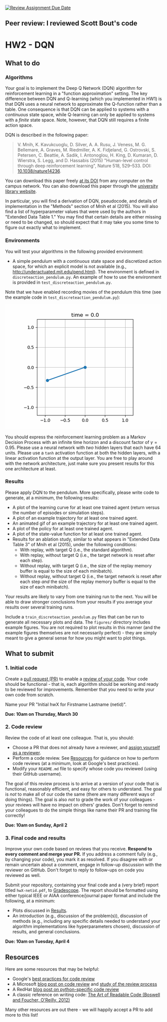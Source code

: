 [![Review Assignment Due Date](https://classroom.github.com/assets/deadline-readme-button-8d59dc4de5201274e310e4c54b9627a8934c3b88527886e3b421487c677d23eb.svg)](https://classroom.github.com/a/7unT-400)
## Peer review: I reviewed Scott Bout's code

# HW2 - DQN

## What to do

### Algorithms
Your goal is to implement the Deep Q Network (DQN) algorithm for reinforcement learning in a "function approximation" setting. The key difference between DQN and Q-learning (which you implemented in HW1) is that DQN uses a neural network to approximate the Q-function rather than a table. One consequence is that DQN can be applied to systems with a *continuous* state space, while Q-learning can only be applied to systems with a *finite* state space. Note, however, that DQN still requires a finite action space.

DQN is described in the following paper:

> V. Mnih, K. Kavukcuoglu, D. Silver, A. A. Rusu, J. Veness, M. G. Bellemare, A. Graves, M. Riedmiller, A. K. Fidjeland, G. Ostrovski, S. Petersen, C. Beattie, A. Sadik, I. Antonoglou, H. King, D. Kumaran, D. Wierstra, S. Legg, and D. Hassabis (2015) "Human-level control through deep reinforcement learning", Nature 518, 529–533. DOI: [10.1038/nature14236](https://dx.doi.org/10.1038/nature14236).

You can download this paper freely [at its DOI](https://dx.doi.org/10.1038/nature14236) from any computer on the campus network. You can also download this paper through the [university library website](https://library.illinois.edu).

In particular, you will find a derivation of DQN, pseudocode, and details of implementation in the "Methods" section of Mnih et al (2015). You will also find a list of hyperparameter values that were used by the authors in "Extended Data Table 1." You may find that certain details are either missing or need to be changed, so should expect that it may take you some time to figure out exactly what to implement.

### Environments

You will test your algorithms in the following provided environment:
- A simple pendulum with a *continuous* state space and discretized action space, for which an explicit model is not available (e.g., http://underactuated.mit.edu/pend.html). The environment is defined in `discreteaction_pendulum.py`. An example of how to use the environment is provided in `test_discreteaction_pendulum.py`.

Note that we have enabled recording movies of the pendulum this time (see the example code in `test_discreteaction_pendulum.py`):

![example video of pendulum](figures/test_discreteaction_pendulum.gif)

You should express the reinforcement learning problem as a Markov Decision Process with an infinite time horizon and a discount factor of $\gamma = 0.95$. Please use a neural network with *two* hidden layers that each have 64 units. Please use a `tanh` activation function at both the hidden layers, with a linear activation function at the output layer. You are free to play around with the network architecture, just make sure you present results for this one architecture at least.

### Results

Please apply DQN to the pendulum. More specifically, please write code to generate, at a minimum, the following results:
- A plot of the learning curve for at least one trained agent (return versus the number of episodes or simulation steps).
- A plot of an example trajectory for at least one trained agent.
- An animated gif of an example trajectory for at least one trained agent.
- A plot of the policy for at least one trained agent.
- A plot of the state-value function for at least one trained agent.
- Results for an ablation study, similar to what appears in "Extended Data Table 3" of Mnih et al (2015), under the following conditions:
    - With replay, with target Q (i.e., the standard algorithm).
    - With replay, without target Q (i.e., the target network is reset after each step).
    - Without replay, with target Q (i.e., the size of the replay memory buffer is equal to the size of each minibatch).
    - Without replay, without target Q (i.e., the target network is reset after each step *and* the size of the replay memory buffer is equal to the size of each minibatch).

Your results are likely to vary from one training run to the next. You will be able to draw stronger conclusions from your results if you average your results over several training runs.

Include a `train_discreteaction_pendulum.py` files that can be run to generate all necessary plots and data. The `figures/` directory includes example figures. You are not required to plot results in this manner (and the example figures themselves are not necessarily perfect) - they are simply meant to give a general sense for how you might want to plot things.

## What to submit

### 1. Initial code

Create a [pull request (PR)](https://docs.github.com/en/pull-requests/collaborating-with-pull-requests/proposing-changes-to-your-work-with-pull-requests/about-pull-requests) to enable a [review of your code](#2-code-review). Your code should be functional - that is, each algorithm should be working and ready to be reviewed for improvements. Remember that you need to write your own code from scratch.

Name your PR "Initial hwX for Firstname Lastname (netid)".

**Due: 10am on Thursday, March 30**

### 2. Code review

Review the code of at least one colleague. That is, you should:
- Choose a PR that does not already have a reviewer, and [assign yourself as a reviewer]((https://docs.github.com/en/pull-requests/collaborating-with-pull-requests/reviewing-changes-in-pull-requests/about-pull-request-reviews)).
- Perform a code review. See [Resources](#resources) for guidance on how to perform code reviews (at a minimum, look at Google's best practices).
- Modify your `README.md` file to specify whose code you reviewed (using their GitHub username).

The goal of this review process is to arrive at a version of your code that is functional, reasonably efficient, and easy for others to understand. The goal is *not* to make all of our code the same (there are many different ways of doing things). The goal is also *not* to grade the work of your colleagues - your reviews will have no impact on others' grades. Don't forget to remind your colleagues to do the simple things like name their PR and training file correctly!

**Due: 10am on Sunday, April 2**

### 3. Final code and results

Improve your own code based on reviews that you receive. **Respond to every comment and merge your PR.** If you address a comment fully (e.g., by changing your code), you mark it as resolved. If you disagree with or remain uncertain about a comment, engage in follow-up discussion with the reviewer on GitHub. Don't forget to reply to follow-ups on code you reviewed as well.

Submit your repository, containing your final code and a (very brief) report titled `hwX-netid.pdf`, to [Gradescope](https://uiuc-ae598-rl-2023-spring.github.io/resources/assignments/). The report should be formatted using either typical IEEE or AIAA conference/journal paper format and include the following, at a minimum:
- Plots discussed in [Results](#results).
- An introduction (e.g., discussion of the problem(s)), discussion of methods (e.g., including any specific details needed to understand your algorithm implementations like hyperparameters chosen), discussion of results, and general conclusions.

**Due: 10am on Tuesday, April 4**

## Resources
Here are some resources that may be helpful:
* Google's [best practices for code review](https://google.github.io/eng-practices/review/reviewer/looking-for.html)
* A Microsoft [blog post on code review](https://devblogs.microsoft.com/appcenter/how-the-visual-studio-mobile-center-team-does-code-review/) and [study of the review process](https://www.microsoft.com/en-us/research/wp-content/uploads/2016/05/MS-Code-Review-Tech-Report-MSR-TR-2016-27.pdf)
* A RedHat [blog post on python-specific code review](https://access.redhat.com/blogs/766093/posts/2802001)
* A classic reference on writing code: [The Art of Readable Code (Boswell and Foucher, O'Reilly, 2012)](https://mcusoft.files.wordpress.com/2015/04/the-art-of-readable-code.pdf)

Many other resources are out there - we will happily accept a PR to add more to this list!

